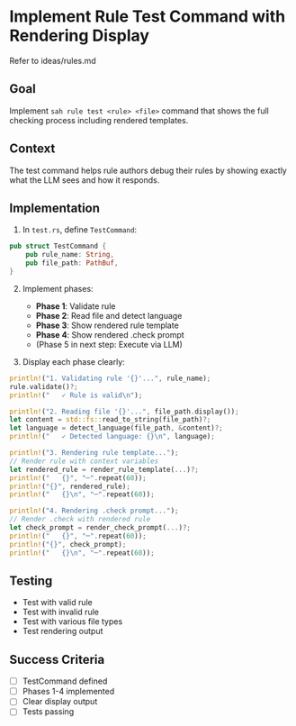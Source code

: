 # Implement Rule Test Command with Rendering Display

Refer to ideas/rules.md

## Goal

Implement `sah rule test <rule> <file>` command that shows the full checking process including rendered templates.

## Context

The test command helps rule authors debug their rules by showing exactly what the LLM sees and how it responds.

## Implementation

1. In `test.rs`, define `TestCommand`:
```rust
pub struct TestCommand {
    pub rule_name: String,
    pub file_path: PathBuf,
}
```

2. Implement phases:
   - **Phase 1**: Validate rule
   - **Phase 2**: Read file and detect language
   - **Phase 3**: Show rendered rule template
   - **Phase 4**: Show rendered .check prompt
   - (Phase 5 in next step: Execute via LLM)

3. Display each phase clearly:
```rust
println!("1. Validating rule '{}'...", rule_name);
rule.validate()?;
println!("   ✓ Rule is valid\n");

println!("2. Reading file '{}'...", file_path.display());
let content = std::fs::read_to_string(file_path)?;
let language = detect_language(file_path, &content)?;
println!("   ✓ Detected language: {}\n", language);

println!("3. Rendering rule template...");
// Render rule with context variables
let rendered_rule = render_rule_template(...)?;
println!("   {}", "─".repeat(60));
println!("{}", rendered_rule);
println!("   {}\n", "─".repeat(60));

println!("4. Rendering .check prompt...");
// Render .check with rendered rule
let check_prompt = render_check_prompt(...)?;
println!("   {}", "─".repeat(60));
println!("{}", check_prompt);
println!("   {}\n", "─".repeat(60));
```

## Testing

- Test with valid rule
- Test with invalid rule
- Test with various file types
- Test rendering output

## Success Criteria

- [ ] TestCommand defined
- [ ] Phases 1-4 implemented
- [ ] Clear display output
- [ ] Tests passing
